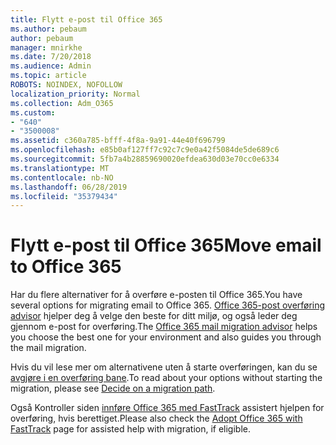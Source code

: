 ```yaml
---
title: Flytt e-post til Office 365
ms.author: pebaum
author: pebaum
manager: mnirkhe
ms.date: 7/20/2018
ms.audience: Admin
ms.topic: article
ROBOTS: NOINDEX, NOFOLLOW
localization_priority: Normal
ms.collection: Adm_O365
ms.custom:
- "640"
- "3500008"
ms.assetid: c360a785-bfff-4f8a-9a91-44e40f696799
ms.openlocfilehash: e85b0af127ff7c92c7c9e0a42f5084de5de689c6
ms.sourcegitcommit: 5fb7a4b28859690020efdea630d03e70cc0e6334
ms.translationtype: MT
ms.contentlocale: nb-NO
ms.lasthandoff: 06/28/2019
ms.locfileid: "35379434"
---
```

# <a name="move-email-to-office-365"></a><span data-ttu-id="2249f-102">Flytt e-post til Office 365</span><span class="sxs-lookup"><span data-stu-id="2249f-102">Move email to Office 365</span></span>

<span data-ttu-id="2249f-103">Har du flere alternativer for å overføre e-posten til Office 365.</span><span class="sxs-lookup"><span data-stu-id="2249f-103">You have several options for migrating email to Office 365.</span></span> <span data-ttu-id="2249f-104">[Office 365-post overføring advisor](https://aka.ms/alchemyinsight-mailmigrationadvisor) hjelper deg å velge den beste for ditt miljø, og også leder deg gjennom e-post for overføring.</span><span class="sxs-lookup"><span data-stu-id="2249f-104">The [Office 365 mail migration advisor](https://aka.ms/alchemyinsight-mailmigrationadvisor) helps you choose the best one for your environment and also guides you through the mail migration.</span></span>
  
<span data-ttu-id="2249f-105">Hvis du vil lese mer om alternativene uten å starte overføringen, kan du se [avgjøre i en overføring bane](https://docs.microsoft.com/en-us/Exchange/mailbox-migration/decide-on-a-migration-path).</span><span class="sxs-lookup"><span data-stu-id="2249f-105">To read about your options without starting the migration, please see [Decide on a migration path](https://docs.microsoft.com/en-us/Exchange/mailbox-migration/decide-on-a-migration-path).</span></span>

<span data-ttu-id="2249f-106">Også Kontroller siden [innføre Office 365 med FastTrack](https://www.microsoft.com/fasttrack/microsoft-365/office-365) assistert hjelpen for overføring, hvis berettiget.</span><span class="sxs-lookup"><span data-stu-id="2249f-106">Please also check the [Adopt Office 365 with FastTrack](https://www.microsoft.com/fasttrack/microsoft-365/office-365) page for assisted help with migration, if eligible.</span></span>
  
